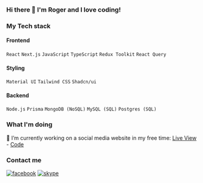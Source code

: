 ### Hi there 👋 I'm Roger and I love coding!

### My Tech stack
#### Frontend
`React` `Next.js` `JavaScript` `TypeScript` `Redux Toolkit` `React Query`
#### Styling
`Material UI` `Tailwind CSS` `Shadcn/ui`
#### Backend
`Node.js` `Prisma` `MongoDB (NoSQL)` `MySQL (SQL)` `Postgres (SQL)`

### What I'm doing
🔭 I’m currently working on a social media website in my free time: [Live View](https://social-hub-seven.vercel.app/home) - [Code](https://github.com/yowger/social-hub)

### Contact me
[![facebook](https://img.shields.io/badge/Facebook-1877F2?style=for-the-badge&logo=facebook&logoColor=white)](https://www.facebook.com/roger.pantil.1/)
[![skype](https://img.shields.io/badge/Skype-00AFF0?style=for-the-badge&logo=skype&logoColor=white)](https://join.skype.com/invite/xTRyQtrZHA2P)



